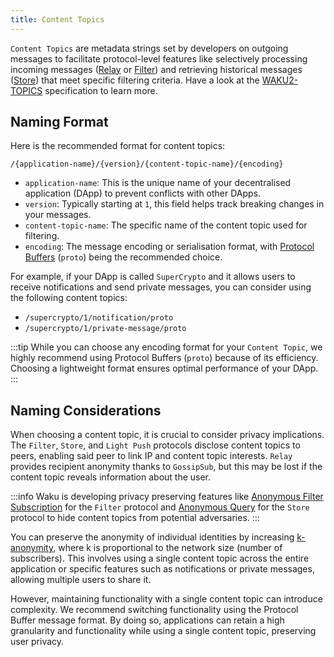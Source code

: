 ```yaml
---
title: Content Topics
---
```


`Content Topics` are metadata strings set by developers on outgoing messages to facilitate protocol-level features like selectively processing incoming messages ([Relay](/overview/concepts/protocols#relay) or [Filter](/overview/concepts/protocols#filter)) and retrieving historical messages ([Store](/overview/concepts/protocols#store)) that meet specific filtering criteria. Have a look at the [WAKU2-TOPICS](https://rfc.vac.dev/spec/23/#content-topics) specification to learn more.

## Naming Format

Here is the recommended format for content topics:

`/{application-name}/{version}/{content-topic-name}/{encoding}`

- `application-name`: This is the unique name of your decentralised application (DApp) to prevent conflicts with other DApps.
- `version`: Typically starting at `1`, this field helps track breaking changes in your messages.
- `content-topic-name`: The specific name of the content topic used for filtering.
- `encoding`: The message encoding or serialisation format, with [Protocol Buffers](https://protobuf.dev/) (`proto`) being the recommended choice.

For example, if your DApp is called `SuperCrypto` and it allows users to receive notifications and send private messages, you can consider using the following content topics:

- `/supercrypto/1/notification/proto`
- `/supercrypto/1/private-message/proto`

:::tip
While you can choose any encoding format for your `Content Topic`, we highly recommend using Protocol Buffers (`proto`) because of its efficiency. Choosing a lightweight format ensures optimal performance of your DApp.
:::

## Naming Considerations

When choosing a content topic, it is crucial to consider privacy implications. The `Filter`, `Store`, and `Light Push` protocols disclose content topics to peers, enabling said peer to link IP and content topic interests. `Relay` provides recipient anonymity thanks to `GossipSub`, but this may be lost if the content topic reveals information about the user.

:::info
Waku is developing privacy preserving features like [Anonymous Filter Subscription](https://rfc.vac.dev/spec/12/#future-work) for the `Filter` protocol and [Anonymous Query](https://rfc.vac.dev/spec/13/#future-work) for the `Store` protocol to hide content topics from potential adversaries.
:::

You can preserve the anonymity of individual identities by increasing [k-anonymity](https://www.privitar.com/blog/k-anonymity-an-introduction/), where k is proportional to the network size (number of subscribers). This involves using a single content topic across the entire application or specific features such as notifications or private messages, allowing multiple users to share it.

However, maintaining functionality with a single content topic can introduce complexity. We recommend switching functionality using the Protocol Buffer message format. By doing so, applications can retain a high granularity and functionality while using a single content topic, preserving user privacy.